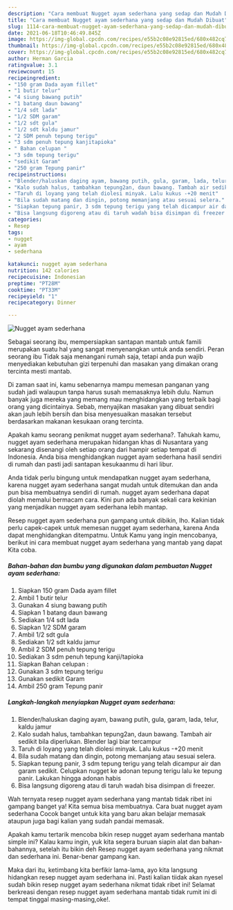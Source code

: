 ```yaml
---
description: "Cara membuat Nugget ayam sederhana yang sedap dan Mudah Dibuat"
title: "Cara membuat Nugget ayam sederhana yang sedap dan Mudah Dibuat"
slug: 1114-cara-membuat-nugget-ayam-sederhana-yang-sedap-dan-mudah-dibuat
date: 2021-06-18T10:46:49.845Z
image: https://img-global.cpcdn.com/recipes/e55b2c08e92815ed/680x482cq70/nugget-ayam-sederhana-foto-resep-utama.jpg
thumbnail: https://img-global.cpcdn.com/recipes/e55b2c08e92815ed/680x482cq70/nugget-ayam-sederhana-foto-resep-utama.jpg
cover: https://img-global.cpcdn.com/recipes/e55b2c08e92815ed/680x482cq70/nugget-ayam-sederhana-foto-resep-utama.jpg
author: Herman Garcia
ratingvalue: 3.1
reviewcount: 15
recipeingredient:
- "150 gram Dada ayam fillet"
- "1 butir telur"
- "4 siung bawang putih"
- "1 batang daun bawang"
- "1/4 sdt lada"
- "1/2 SDM garam"
- "1/2 sdt gula"
- "1/2 sdt kaldu jamur"
- "2 SDM penuh tepung terigu"
- "3 sdm penuh tepung kanjitapioka"
- " Bahan celupan "
- "3 sdm tepung terigu"
- "sedikit Garam"
- "250 gram Tepung panir"
recipeinstructions:
- "Blender/haluskan daging ayam, bawang putih, gula, garam, lada, telur, kaldu jamur"
- "Kalo sudah halus, tambahkan tepung2an, daun bawang. Tambah air sedikit bila diperlukan. Blender lagi biar tercampur"
- "Taruh di loyang yang telah diolesi minyak. Lalu kukus -+20 menit"
- "Bila sudah matang dan dingin, potong memanjang atau sesuai selera."
- "Siapkan tepung panir, 3 sdm tepung terigu yang telah dicampur air dan garam sedikit. Celupkan nugget ke adonan tepung terigu lalu ke tepung panir. Lakukan hingga adonan habis"
- "Bisa langsung digoreng atau di taruh wadah bisa disimpan di freezer."
categories:
- Resep
tags:
- nugget
- ayam
- sederhana

katakunci: nugget ayam sederhana 
nutrition: 142 calories
recipecuisine: Indonesian
preptime: "PT28M"
cooktime: "PT33M"
recipeyield: "1"
recipecategory: Dinner

---
```



![Nugget ayam sederhana](https://img-global.cpcdn.com/recipes/e55b2c08e92815ed/680x482cq70/nugget-ayam-sederhana-foto-resep-utama.jpg)

Sebagai seorang ibu, mempersiapkan santapan mantab untuk famili merupakan suatu hal yang sangat menyenangkan untuk anda sendiri. Peran seorang ibu Tidak saja menangani rumah saja, tetapi anda pun wajib menyediakan kebutuhan gizi terpenuhi dan masakan yang dimakan orang tercinta mesti mantab.

Di zaman  saat ini, kamu sebenarnya mampu memesan panganan yang sudah jadi walaupun tanpa harus susah memasaknya lebih dulu. Namun banyak juga mereka yang memang mau menghidangkan yang terbaik bagi orang yang dicintainya. Sebab, menyajikan masakan yang dibuat sendiri akan jauh lebih bersih dan bisa menyesuaikan masakan tersebut berdasarkan makanan kesukaan orang tercinta. 



Apakah kamu seorang penikmat nugget ayam sederhana?. Tahukah kamu, nugget ayam sederhana merupakan hidangan khas di Nusantara yang sekarang disenangi oleh setiap orang dari hampir setiap tempat di Indonesia. Anda bisa menghidangkan nugget ayam sederhana hasil sendiri di rumah dan pasti jadi santapan kesukaanmu di hari libur.

Anda tidak perlu bingung untuk mendapatkan nugget ayam sederhana, karena nugget ayam sederhana sangat mudah untuk ditemukan dan anda pun bisa membuatnya sendiri di rumah. nugget ayam sederhana dapat diolah memalui bermacam cara. Kini pun ada banyak sekali cara kekinian yang menjadikan nugget ayam sederhana lebih mantap.

Resep nugget ayam sederhana pun gampang untuk dibikin, lho. Kalian tidak perlu capek-capek untuk memesan nugget ayam sederhana, karena Anda dapat menghidangkan ditempatmu. Untuk Kamu yang ingin mencobanya, berikut ini cara membuat nugget ayam sederhana yang mantab yang dapat Kita coba.

<!--inarticleads1-->

##### Bahan-bahan dan bumbu yang digunakan dalam pembuatan Nugget ayam sederhana:

1. Siapkan 150 gram Dada ayam fillet
1. Ambil 1 butir telur
1. Gunakan 4 siung bawang putih
1. Siapkan 1 batang daun bawang
1. Sediakan 1/4 sdt lada
1. Siapkan 1/2 SDM garam
1. Ambil 1/2 sdt gula
1. Sediakan 1/2 sdt kaldu jamur
1. Ambil 2 SDM penuh tepung terigu
1. Sediakan 3 sdm penuh tepung kanji/tapioka
1. Siapkan  Bahan celupan :
1. Gunakan 3 sdm tepung terigu
1. Gunakan sedikit Garam
1. Ambil 250 gram Tepung panir




<!--inarticleads2-->

##### Langkah-langkah menyiapkan Nugget ayam sederhana:

1. Blender/haluskan daging ayam, bawang putih, gula, garam, lada, telur, kaldu jamur
1. Kalo sudah halus, tambahkan tepung2an, daun bawang. Tambah air sedikit bila diperlukan. Blender lagi biar tercampur
1. Taruh di loyang yang telah diolesi minyak. Lalu kukus -+20 menit
1. Bila sudah matang dan dingin, potong memanjang atau sesuai selera.
1. Siapkan tepung panir, 3 sdm tepung terigu yang telah dicampur air dan garam sedikit. Celupkan nugget ke adonan tepung terigu lalu ke tepung panir. Lakukan hingga adonan habis
1. Bisa langsung digoreng atau di taruh wadah bisa disimpan di freezer.




Wah ternyata resep nugget ayam sederhana yang mantab tidak ribet ini gampang banget ya! Kita semua bisa membuatnya. Cara buat nugget ayam sederhana Cocok banget untuk kita yang baru akan belajar memasak ataupun juga bagi kalian yang sudah pandai memasak.

Apakah kamu tertarik mencoba bikin resep nugget ayam sederhana mantab simple ini? Kalau kamu ingin, yuk kita segera buruan siapin alat dan bahan-bahannya, setelah itu bikin deh Resep nugget ayam sederhana yang nikmat dan sederhana ini. Benar-benar gampang kan. 

Maka dari itu, ketimbang kita berfikir lama-lama, ayo kita langsung hidangkan resep nugget ayam sederhana ini. Pasti kalian tiidak akan nyesel sudah bikin resep nugget ayam sederhana nikmat tidak ribet ini! Selamat berkreasi dengan resep nugget ayam sederhana mantab tidak rumit ini di tempat tinggal masing-masing,oke!.

